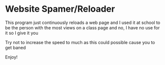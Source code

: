# Website Spamer/Reloader
This program just continuously reloads a web page and I used it at school 
to be the person with the most views on a class page and no, I have no 
use for it so I give it you

Try not to increase the speed to much as this could possible cause 
you to get baned

Enjoy!
